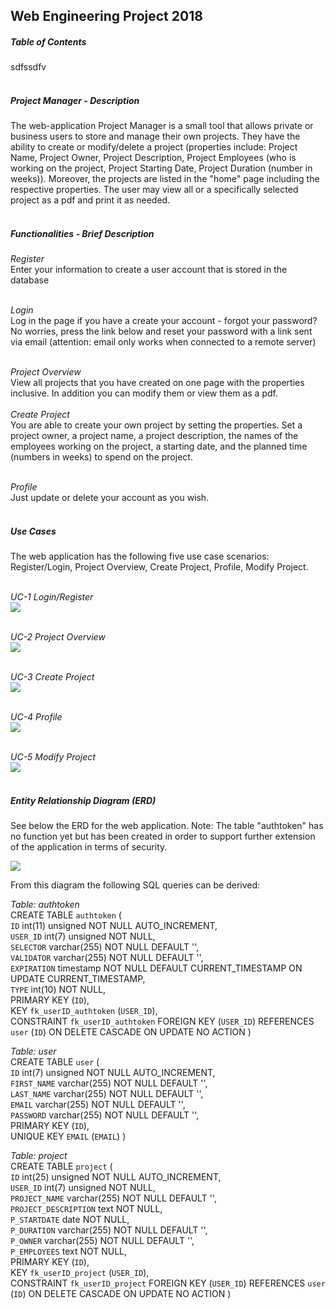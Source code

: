 ## Web Engineering Project 2018

##### Table of Contents
sdfssdfv
<br>
<br>

##### Project Manager - Description
The web-application Project Manager is a small tool that allows private or business users to
store and manage their own projects. They have the ability to create or modify/delete a project 
(properties include: Project Name, Project Owner, Project Description, Project Employees (who is
working on the project, Project Starting Date, Project Duration (number in weeks)). Moreover, the
projects are listed in the "home" page including the respective properties. The user may view all
or a specifically selected project as a pdf and print it as needed.
<br>
<br>

##### Functionalities - Brief Description
_Register_
<br>
Enter your information to create a user account that is stored in the database
<br>
<br>

_Login_
<br>
Log in the page if you have a create your account - forgot your password? No worries, press the link
below and reset your password with a link sent via email (attention: email only works when connected
to a remote server)
<br>
<br>

_Project Overview_
<br>
View all projects that you have created on one page with the properties inclusive. In addition
you can modify them or view them as a pdf.
<br>
<br>
_Create Project_
<br>
You are able to create your own project by setting the properties. Set a project owner, a project
name, a project description, the names of the employees working on the project, a starting date, and
the planned time (numbers in weeks) to spend on the project.
<br>
<br>

_Profile_
<br>
Just update or delete your account as you wish.
<br>
<br>

##### Use Cases
The web application has the following five use case scenarios: Register/Login, Project Overview, 
Create Project, Profile, Modify Project.
<br>
<br>

_UC-1 Login/Register_
<br>
![](modelling/usecases/UC-1_Login_Register.png)
<br>
<br>

_UC-2 Project Overview_
<br>
![](modelling/usecases/UC-2_ProjectOverview.png)
<br>
<br>

_UC-3 Create Project_
<br>
![](modelling/usecases/UC-3_CreateProject.png)
<br>
<br>

_UC-4 Profile_
<br>
![](modelling/usecases/UC-4_Profile.png)
<br>
<br>

_UC-5 Modify Project_
<br>
![](modelling/usecases/UC-5_ModifyProject.png)
<br>
<br>

##### Entity Relationship Diagram (ERD)
See below the ERD for the web application. Note: The table "authtoken" has no function yet but has
been created in order to support further extension of the application in terms of security.

![](modelling/erd/ERD_WE_PM.png)
<br>

From this diagram the following SQL queries can be derived:
<br>

_Table: authtoken_
<br>
CREATE TABLE `authtoken` (<br>
  `ID` int(11) unsigned NOT NULL AUTO_INCREMENT,<br>
  `USER_ID` int(7) unsigned NOT NULL,<br>
  `SELECTOR` varchar(255) NOT NULL DEFAULT '',<br>
  `VALIDATOR` varchar(255) NOT NULL DEFAULT '',<br>
  `EXPIRATION` timestamp NOT NULL DEFAULT CURRENT_TIMESTAMP ON UPDATE CURRENT_TIMESTAMP,<br>
  `TYPE` int(10) NOT NULL,<br>
  PRIMARY KEY (`ID`),<br>
  KEY `fk_userID_authtoken` (`USER_ID`),<br>
  CONSTRAINT `fk_userID_authtoken` FOREIGN KEY (`USER_ID`) REFERENCES `user` (`ID`) 
  ON DELETE CASCADE ON UPDATE NO ACTION
)<br>

_Table: user_
<br>
CREATE TABLE `user` (<br>
  `ID` int(7) unsigned NOT NULL AUTO_INCREMENT,<br>
  `FIRST_NAME` varchar(255) NOT NULL DEFAULT '',<br>
  `LAST_NAME` varchar(255) NOT NULL DEFAULT '',<br>
  `EMAIL` varchar(255) NOT NULL DEFAULT '',<br>
  `PASSWORD` varchar(255) NOT NULL DEFAULT '',<br>
  PRIMARY KEY (`ID`),<br>
  UNIQUE KEY `EMAIL` (`EMAIL`)
)<br>

_Table: project_
<br>
CREATE TABLE `project` (<br>
  `ID` int(25) unsigned NOT NULL AUTO_INCREMENT,<br>
  `USER_ID` int(7) unsigned NOT NULL,<br>
  `PROJECT_NAME` varchar(255) NOT NULL DEFAULT '',<br>
  `PROJECT_DESCRIPTION` text NOT NULL,<br>
  `P_STARTDATE` date NOT NULL,<br>
  `P_DURATION` varchar(255) NOT NULL DEFAULT '',<br>
  `P_OWNER` varchar(255) NOT NULL DEFAULT '',<br>
  `P_EMPLOYEES` text NOT NULL,<br>
  PRIMARY KEY (`ID`),<br>
  KEY `fk_userID_project` (`USER_ID`),<br>
  CONSTRAINT `fk_userID_project` FOREIGN KEY (`USER_ID`) REFERENCES `user` (`ID`) 
  ON DELETE CASCADE ON UPDATE NO ACTION
)<br>

